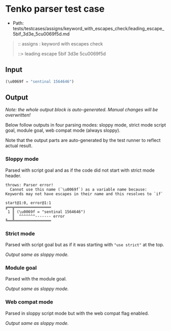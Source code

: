 # Tenko parser test case

- Path: tests/testcases/assigns/keyword_with_escapes_check/leading_escape_5bif_3d3e_5cu0069f5d.md

> :: assigns : keyword with escapes check
>
> ::> leading escape 5bif 3d3e 5cu0069f5d

## Input

`````js
(\u0069f = "sentinal 1564646")
`````

## Output

_Note: the whole output block is auto-generated. Manual changes will be overwritten!_

Below follow outputs in four parsing modes: sloppy mode, strict mode script goal, module goal, web compat mode (always sloppy).

Note that the output parts are auto-generated by the test runner to reflect actual result.

### Sloppy mode

Parsed with script goal and as if the code did not start with strict mode header.

`````
throws: Parser error!
  Cannot use this name (`\u0069f`) as a variable name because: Keywords may not have escapes in their name and this resolves to `if`

start@1:0, error@1:1
╔══╦════════════════
 1 ║ (\u0069f = "sentinal 1564646")
   ║  ^^^^^^^------- error
╚══╩════════════════

`````

### Strict mode

Parsed with script goal but as if it was starting with `"use strict"` at the top.

_Output same as sloppy mode._

### Module goal

Parsed with the module goal.

_Output same as sloppy mode._

### Web compat mode

Parsed in sloppy script mode but with the web compat flag enabled.

_Output same as sloppy mode._
